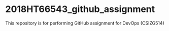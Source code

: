 # 2018HT66543_github_assignment
This repository is for performing GitHub assignment for DevOps (CSIZG514)
